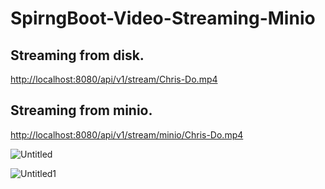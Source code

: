# SpirngBoot-Video-Streaming-Minio

## Streaming from disk.
[http://localhost:8080/api/v1/stream/Chris-Do.mp4](http://localhost:8080/api/v1/stream/Chris-Do.mp4)

## Streaming from minio.
[http://localhost:8080/api/v1/stream/minio/Chris-Do.mp4](http://localhost:8080/api/v1/stream/minio/Chris-Do.mp4)

![Untitled](https://user-images.githubusercontent.com/21373505/194750343-50fdf53e-6a0e-44ff-a9f5-d519ce371712.png)

![Untitled1](https://user-images.githubusercontent.com/21373505/194750341-12d79241-7faf-4eca-965b-5ae4931f89ac.png)

